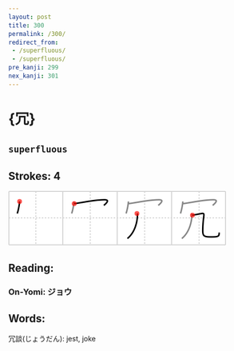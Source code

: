 ```yaml
---
layout: post
title: 300
permalink: /300/
redirect_from:
 - /superfluous/
 - /superfluous/
pre_kanji: 299
nex_kanji: 301
---
```


# {冗}

## `superfluous`

## Strokes: 4

<div class="stroke"><img src="../images/E58697.png" /></div>

## Reading:

### On-Yomi: ジョウ

## Words:

冗談(じょうだん): jest, joke
